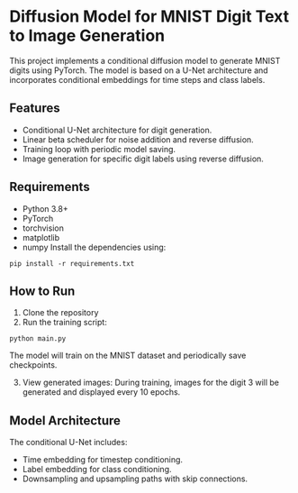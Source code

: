 # **Diffusion Model for MNIST Digit Text to Image Generation**
This project implements a conditional diffusion model to generate MNIST digits using PyTorch. The model is based on a U-Net architecture and incorporates conditional embeddings for time steps and class labels.

## **Features**
* Conditional U-Net architecture for digit generation.
* Linear beta scheduler for noise addition and reverse diffusion.
* Training loop with periodic model saving.
* Image generation for specific digit labels using reverse diffusion.

## **Requirements**
* Python 3.8+
* PyTorch
* torchvision
* matplotlib
* numpy
Install the dependencies using:
```
pip install -r requirements.txt
```

## **How to Run**
1. Clone the repository
2. Run the training script:
```
python main.py
```
The model will train on the MNIST dataset and periodically save checkpoints.

3. View generated images: During training, images for the digit 3 will be generated and displayed every 10 epochs.

## **Model Architecture**
The conditional U-Net includes:

* Time embedding for timestep conditioning.
* Label embedding for class conditioning.
* Downsampling and upsampling paths with skip connections.
